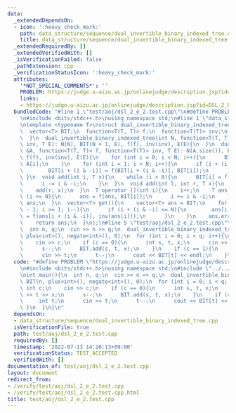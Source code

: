 ```yaml
---
data:
  _extendedDependsOn:
  - icon: ':heavy_check_mark:'
    path: data_structure/sequence/dual_invertible_binary_indexed_tree.cpp
    title: data_structure/sequence/dual_invertible_binary_indexed_tree.cpp
  _extendedRequiredBy: []
  _extendedVerifiedWith: []
  _isVerificationFailed: false
  _pathExtension: cpp
  _verificationStatusIcon: ':heavy_check_mark:'
  attributes:
    '*NOT_SPECIAL_COMMENTS*': ''
    PROBLEM: https://judge.u-aizu.ac.jp/onlinejudge/description.jsp?id=DSL_2_E
    links:
    - https://judge.u-aizu.ac.jp/onlinejudge/description.jsp?id=DSL_2_E
  bundledCode: "#line 1 \"test/aoj/dsl_2_e_2.test.cpp\"\n#define PROBLEM \"https://judge.u-aizu.ac.jp/onlinejudge/description.jsp?id=DSL_2_E\"\
    \n#include <bits/stdc++.h>\nusing namespace std;\n#line 1 \"data_structure/sequence/dual_invertible_binary_indexed_tree.cpp\"\
    \ntemplate <typename T>\nstruct dual_invertible_binary_indexed_tree{\n  int N;\n\
    \  vector<T> BIT;\n  function<T(T, T)> f;\n  function<T(T)> inv;\n  T E;\n  dual_invertible_binary_indexed_tree(){\n\
    \  }\n  dual_invertible_binary_indexed_tree(int N, function<T(T, T)> f, function<T(T)>\
    \ inv, T E): N(N), BIT(N + 1, E), f(f), inv(inv), E(E){\n  }\n  dual_invertible_binary_indexed_tree(vector<T>\
    \ &A, function<T(T, T)> f, function<T(T)> inv, T E): N(A.size()), BIT(N + 1),\
    \ f(f), inv(inv), E(E){\n    for (int i = 0; i < N; i++){\n      BIT[i + 1] =\
    \ A[i];\n    }\n    for (int i = 1; i < N; i++){\n      if (i + (i & -i) <= N){\n\
    \        BIT[i + (i & -i)] = f(BIT[i + (i & -i)], BIT[i]);\n      }\n    }\n \
    \ }\n  void add(int i, T x){\n    while (i > 0){\n      BIT[i] = f(BIT[i], x);\n\
    \      i -= i & -i;\n    }\n  }\n  void add(int l, int r, T x){\n    add(l, inv(x));\n\
    \    add(r, x);\n  }\n  T operator [](int i){\n    i++;\n    T ans = E;\n    while\
    \ (i <= N){\n      ans = f(ans, BIT[i]);\n      i += i & -i;\n    }\n    return\
    \ ans;\n  }\n  vector<T> get(){\n    vector<T> ans = BIT;\n    for (int i = N\
    \ - 1; i >= 1; i--){\n      if (i + (i & -i) <= N){\n        ans[i + (i & -i)]\
    \ = f(ans[i + (i & -i)], inv(ans[i]));\n      }\n    }\n    ans.erase(ans.begin());\n\
    \    return ans;\n  }\n};\n#line 5 \"test/aoj/dsl_2_e_2.test.cpp\"\nint main(){\n\
    \  int n, q;\n  cin >> n >> q;\n  dual_invertible_binary_indexed_tree<int> BIT(n,\
    \ plus<int>(), negate<int>(), 0);\n  for (int i = 0; i < q; i++){\n    int c;\n\
    \    cin >> c;\n    if (c == 0){\n      int s, t, x;\n      cin >> s >> t >> x;\n\
    \      s--;\n      BIT.add(s, t, x);\n    }\n    if (c == 1){\n      int t;\n\
    \      cin >> t;\n      t--;\n      cout << BIT[t] << endl;\n    }\n  }\n}\n"
  code: "#define PROBLEM \"https://judge.u-aizu.ac.jp/onlinejudge/description.jsp?id=DSL_2_E\"\
    \n#include <bits/stdc++.h>\nusing namespace std;\n#include \"../../data_structure/sequence/dual_invertible_binary_indexed_tree.cpp\"\
    \nint main(){\n  int n, q;\n  cin >> n >> q;\n  dual_invertible_binary_indexed_tree<int>\
    \ BIT(n, plus<int>(), negate<int>(), 0);\n  for (int i = 0; i < q; i++){\n   \
    \ int c;\n    cin >> c;\n    if (c == 0){\n      int s, t, x;\n      cin >> s\
    \ >> t >> x;\n      s--;\n      BIT.add(s, t, x);\n    }\n    if (c == 1){\n \
    \     int t;\n      cin >> t;\n      t--;\n      cout << BIT[t] << endl;\n   \
    \ }\n  }\n}\n"
  dependsOn:
  - data_structure/sequence/dual_invertible_binary_indexed_tree.cpp
  isVerificationFile: true
  path: test/aoj/dsl_2_e_2.test.cpp
  requiredBy: []
  timestamp: '2022-07-13 14:26:13+09:00'
  verificationStatus: TEST_ACCEPTED
  verifiedWith: []
documentation_of: test/aoj/dsl_2_e_2.test.cpp
layout: document
redirect_from:
- /verify/test/aoj/dsl_2_e_2.test.cpp
- /verify/test/aoj/dsl_2_e_2.test.cpp.html
title: test/aoj/dsl_2_e_2.test.cpp
---
```

